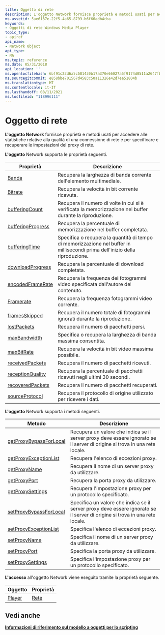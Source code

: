 ```yaml
---
title: Oggetto di rete
description: L'oggetto Network fornisce proprietà e metodi usati per accedere alle statistiche relative alla qualità di una connessione di rete e per specificare e recuperare le impostazioni del proxy di rete.
ms.assetid: 5ae6137e-22f5-4a65-8793-b6f66adb4cba
keywords:
- Oggetti di rete Windows Media Player
topic_type:
- apiref
api_name:
- Network Object
api_type:
- NA
ms.topic: reference
ms.date: 05/31/2018
api_location: ''
ms.openlocfilehash: 6bf91c23d6a5c581430b17a370e66027a5f9174d0511a2647fba33834ec6c4b3
ms.sourcegitcommit: e858bbe701567d4583c50a11326e42d7ea51804b
ms.translationtype: MT
ms.contentlocale: it-IT
ms.lasthandoff: 08/11/2021
ms.locfileid: "118996111"
---
```

# <a name="network-object"></a>Oggetto di rete

**L'oggetto Network** fornisce proprietà e metodi usati per accedere alle statistiche relative alla qualità di una connessione di rete e per specificare e recuperare le impostazioni del proxy di rete.

**L'oggetto** Network supporta le proprietà seguenti.



| Proprietà                                           | Descrizione                                                                                 |
|----------------------------------------------------|---------------------------------------------------------------------------------------------|
| [Banda](network-bandwidth.md)                 | Recupera la larghezza di banda corrente dell'elemento multimediale.                                          |
| [Bitrate](network-bitrate.md)                     | Recupera la velocità in bit corrente ricevuta.                                              |
| [bufferingCount](network-bufferingcount.md)       | Recupera il numero di volte in cui si è verificata la memorizzazione nel buffer durante la riproduzione.                           |
| [bufferingProgress](network-bufferingprogress.md) | Recupera la percentuale di memorizzazione nel buffer completata.                                            |
| [bufferingTime](network-bufferingtime.md)         | Specifica o recupera la quantità di tempo di memorizzazione nel buffer in millisecondi prima dell'inizio della riproduzione. |
| [downloadProgress](network-downloadprogress.md)   | Recupera la percentuale di download completata.                                             |
| [encodedFrameRate](network-encodedframerate.md)   | Recupera la frequenza dei fotogrammi video specificata dall'autore del contenuto.                             |
| [Framerate](network-framerate.md)                 | Recupera la frequenza fotogrammi video corrente.                                                     |
| [framesSkipped](network-framesskipped.md)         | Recupera il numero totale di fotogrammi ignorati durante la riproduzione.                               |
| [lostPackets](network-lostpackets.md)             | Recupera il numero di pacchetti persi.                                                       |
| [maxBandwidth](network-maxbandwidth.md)           | Specifica o recupera la larghezza di banda massima consentita.                                       |
| [maxBitRate](network-maxbitrate.md)               | Recupera la velocità in bit video massima possibile.                                              |
| [receivedPackets](network-receivedpackets.md)     | Recupera il numero di pacchetti ricevuti.                                                   |
| [receptionQuality](network-receptionquality.md)   | Recupera la percentuale di pacchetti ricevuti negli ultimi 30 secondi.                        |
| [recoveredPackets](network-recoveredpackets.md)   | Recupera il numero di pacchetti recuperati.                                                  |
| [sourceProtocol](network-sourceprotocol.md)       | Recupera il protocollo di origine utilizzato per ricevere i dati.                                         |



 

**L'oggetto** Network supporta i metodi seguenti.



| Metodo                                                       | Descrizione                                                                                                          |
|--------------------------------------------------------------|----------------------------------------------------------------------------------------------------------------------|
| [getProxyBypassForLocal](network-getproxybypassforlocal.md) | Recupera un valore che indica se il server proxy deve essere ignorato se il server di origine si trova in una rete locale. |
| [getProxyExceptionList](network-getproxyexceptionlist.md)   | Recupera l'elenco di eccezioni proxy.                                                                                  |
| [getProxyName](network-getproxyname.md)                     | Recupera il nome di un server proxy da utilizzare.                                                                         |
| [getProxyPort](network-getproxyport.md)                     | Recupera la porta proxy da utilizzare.                                                                                     |
| [getProxySettings](network-getproxysettings.md)             | Recupera l'impostazione proxy per un protocollo specificato.                                                                    |
| [setProxyBypassForLocal](network-setproxybypassforlocal.md) | Specifica un valore che indica se il server proxy deve essere ignorato se il server di origine si trova in una rete locale. |
| [setProxyExceptionList](network-setproxyexceptionlist.md)   | Specifica l'elenco di eccezioni proxy.                                                                                  |
| [setProxyName](network-setproxyname.md)                     | Specifica il nome di un server proxy da utilizzare.                                                                         |
| [setProxyPort](network-setproxyport.md)                     | Specifica la porta proxy da utilizzare.                                                                                     |
| [setProxySettings](network-setproxysettings.md)             | Specifica l'impostazione proxy per un protocollo specificato.                                                                    |



 

**L'accesso** all'oggetto Network viene eseguito tramite la proprietà seguente.



| Oggetto                      | Proprietà                      |
|-----------------------------|-------------------------------|
| [Player](player-object.md) | [Rete](player-network.md) |



 

## <a name="see-also"></a>Vedi anche

<dl> <dt>

[**Informazioni di riferimento sul modello a oggetti per lo scripting**](object-model-reference-for-scripting.md)
</dt> </dl>

 

 




